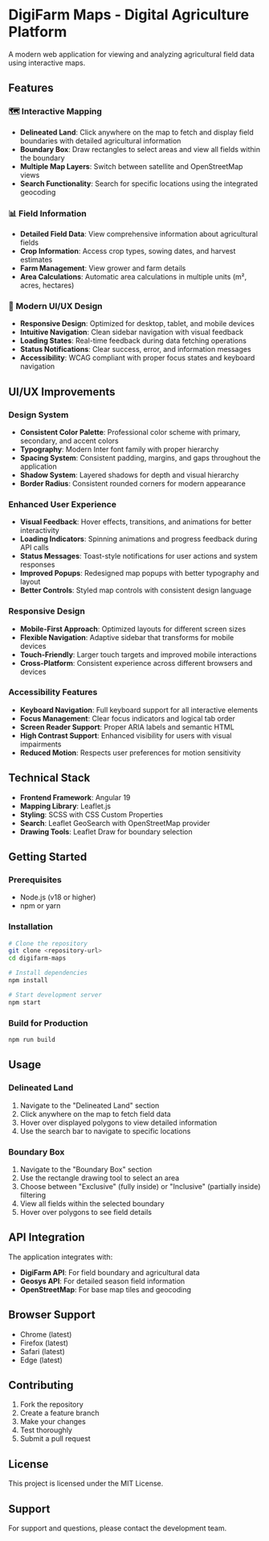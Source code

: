 # DigiFarm Maps - Digital Agriculture Platform

A modern web application for viewing and analyzing agricultural field data using interactive maps.

## Features

### 🗺️ Interactive Mapping

- **Delineated Land**: Click anywhere on the map to fetch and display field boundaries with detailed agricultural information
- **Boundary Box**: Draw rectangles to select areas and view all fields within the boundary
- **Multiple Map Layers**: Switch between satellite and OpenStreetMap views
- **Search Functionality**: Search for specific locations using the integrated geocoding

### 📊 Field Information

- **Detailed Field Data**: View comprehensive information about agricultural fields
- **Crop Information**: Access crop types, sowing dates, and harvest estimates
- **Farm Management**: View grower and farm details
- **Area Calculations**: Automatic area calculations in multiple units (m², acres, hectares)

### 🎨 Modern UI/UX Design

- **Responsive Design**: Optimized for desktop, tablet, and mobile devices
- **Intuitive Navigation**: Clean sidebar navigation with visual feedback
- **Loading States**: Real-time feedback during data fetching operations
- **Status Notifications**: Clear success, error, and information messages
- **Accessibility**: WCAG compliant with proper focus states and keyboard navigation

## UI/UX Improvements

### Design System

- **Consistent Color Palette**: Professional color scheme with primary, secondary, and accent colors
- **Typography**: Modern Inter font family with proper hierarchy
- **Spacing System**: Consistent padding, margins, and gaps throughout the application
- **Shadow System**: Layered shadows for depth and visual hierarchy
- **Border Radius**: Consistent rounded corners for modern appearance

### Enhanced User Experience

- **Visual Feedback**: Hover effects, transitions, and animations for better interactivity
- **Loading Indicators**: Spinning animations and progress feedback during API calls
- **Status Messages**: Toast-style notifications for user actions and system responses
- **Improved Popups**: Redesigned map popups with better typography and layout
- **Better Controls**: Styled map controls with consistent design language

### Responsive Design

- **Mobile-First Approach**: Optimized layouts for different screen sizes
- **Flexible Navigation**: Adaptive sidebar that transforms for mobile devices
- **Touch-Friendly**: Larger touch targets and improved mobile interactions
- **Cross-Platform**: Consistent experience across different browsers and devices

### Accessibility Features

- **Keyboard Navigation**: Full keyboard support for all interactive elements
- **Focus Management**: Clear focus indicators and logical tab order
- **Screen Reader Support**: Proper ARIA labels and semantic HTML
- **High Contrast Support**: Enhanced visibility for users with visual impairments
- **Reduced Motion**: Respects user preferences for motion sensitivity

## Technical Stack

- **Frontend Framework**: Angular 19
- **Mapping Library**: Leaflet.js
- **Styling**: SCSS with CSS Custom Properties
- **Search**: Leaflet GeoSearch with OpenStreetMap provider
- **Drawing Tools**: Leaflet Draw for boundary selection

## Getting Started

### Prerequisites

- Node.js (v18 or higher)
- npm or yarn

### Installation

```bash
# Clone the repository
git clone <repository-url>
cd digifarm-maps

# Install dependencies
npm install

# Start development server
npm start
```

### Build for Production

```bash
npm run build
```

## Usage

### Delineated Land

1. Navigate to the "Delineated Land" section
2. Click anywhere on the map to fetch field data
3. Hover over displayed polygons to view detailed information
4. Use the search bar to navigate to specific locations

### Boundary Box

1. Navigate to the "Boundary Box" section
2. Use the rectangle drawing tool to select an area
3. Choose between "Exclusive" (fully inside) or "Inclusive" (partially inside) filtering
4. View all fields within the selected boundary
5. Hover over polygons to see field details

## API Integration

The application integrates with:

- **DigiFarm API**: For field boundary and agricultural data
- **Geosys API**: For detailed season field information
- **OpenStreetMap**: For base map tiles and geocoding

## Browser Support

- Chrome (latest)
- Firefox (latest)
- Safari (latest)
- Edge (latest)

## Contributing

1. Fork the repository
2. Create a feature branch
3. Make your changes
4. Test thoroughly
5. Submit a pull request

## License

This project is licensed under the MIT License.

## Support

For support and questions, please contact the development team.
